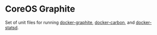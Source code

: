 # CoreOS Graphite

Set of unit files for running [docker-graphite](https://github.com/ejholmes/docker-graphite), [docker-carbon](https://github.com/ejholmes/docker-carbon), and [docker-statsd](https://github.com/ejholmes/docker-statsd).
